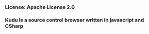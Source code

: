 ### License: Apache License 2.0  

### Kudu is a source control browser written in javascript and CSharp